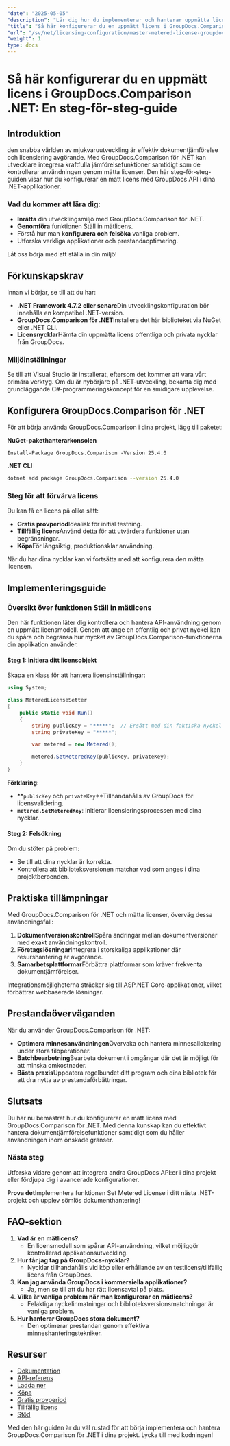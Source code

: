 ```yaml
---
"date": "2025-05-05"
"description": "Lär dig hur du implementerar och hanterar uppmätta licenser med GroupDocs.Comparison för .NET. Den här guiden behandlar installation, felsökning och praktiska tillämpningar."
"title": "Så här konfigurerar du en uppmätt licens i GroupDocs.Comparison .NET - En steg-för-steg-guide"
"url": "/sv/net/licensing-configuration/master-metered-license-groupdocs-comparison-net/"
"weight": 1
type: docs
---
```

# Så här konfigurerar du en uppmätt licens i GroupDocs.Comparison .NET: En steg-för-steg-guide

## Introduktion

den snabba världen av mjukvaruutveckling är effektiv dokumentjämförelse och licensiering avgörande. Med GroupDocs.Comparison för .NET kan utvecklare integrera kraftfulla jämförelsefunktioner samtidigt som de kontrollerar användningen genom mätta licenser. Den här steg-för-steg-guiden visar hur du konfigurerar en mätt licens med GroupDocs API i dina .NET-applikationer.

### Vad du kommer att lära dig:
- **Inrätta** din utvecklingsmiljö med GroupDocs.Comparison för .NET.
- **Genomföra** funktionen Ställ in mätlicens.
- Förstå hur man **konfigurera och felsöka** vanliga problem.
- Utforska verkliga applikationer och prestandaoptimering.

Låt oss börja med att ställa in din miljö!

## Förkunskapskrav

Innan vi börjar, se till att du har:

- **.NET Framework 4.7.2 eller senare**Din utvecklingskonfiguration bör innehålla en kompatibel .NET-version.
- **GroupDocs.Comparison för .NET**Installera det här biblioteket via NuGet eller .NET CLI.
- **Licensnycklar**Hämta din uppmätta licens offentliga och privata nycklar från GroupDocs.

### Miljöinställningar

Se till att Visual Studio är installerat, eftersom det kommer att vara vårt primära verktyg. Om du är nybörjare på .NET-utveckling, bekanta dig med grundläggande C#-programmeringskoncept för en smidigare upplevelse.

## Konfigurera GroupDocs.Comparison för .NET

För att börja använda GroupDocs.Comparison i dina projekt, lägg till paketet:

**NuGet-pakethanterarkonsolen**
```plaintext
Install-Package GroupDocs.Comparison -Version 25.4.0
```

**.NET CLI**
```bash
dotnet add package GroupDocs.Comparison --version 25.4.0
```

### Steg för att förvärva licens

Du kan få en licens på olika sätt:
- **Gratis provperiod**Idealisk för initial testning.
- **Tillfällig licens**Använd detta för att utvärdera funktioner utan begränsningar.
- **Köpa**För långsiktig, produktionsklar användning.

När du har dina nycklar kan vi fortsätta med att konfigurera den mätta licensen.

## Implementeringsguide

### Översikt över funktionen Ställ in mätlicens

Den här funktionen låter dig kontrollera och hantera API-användning genom en uppmätt licensmodell. Genom att ange en offentlig och privat nyckel kan du spåra och begränsa hur mycket av GroupDocs.Comparison-funktionerna din applikation använder.

#### Steg 1: Initiera ditt licensobjekt

Skapa en klass för att hantera licensinställningar:

```csharp
using System;

class MeteredLicenseSetter
{
    public static void Run()
    {
        string publicKey = "*****";  // Ersätt med din faktiska nyckel
        string privateKey = "*****";

        var metered = new Metered();

        metered.SetMeteredKey(publicKey, privateKey);
    }
}
```

**Förklaring**: 
- **`publicKey` och `privateKey`**Tillhandahålls av GroupDocs för licensvalidering.
- **`metered.SetMeteredKey`**: Initierar licensieringsprocessen med dina nycklar.

#### Steg 2: Felsökning

Om du stöter på problem:
- Se till att dina nycklar är korrekta.
- Kontrollera att biblioteksversionen matchar vad som anges i dina projektberoenden.

## Praktiska tillämpningar

Med GroupDocs.Comparison för .NET och mätta licenser, överväg dessa användningsfall:

1. **Dokumentversionskontroll**Spåra ändringar mellan dokumentversioner med exakt användningskontroll.
2. **Företagslösningar**Integrera i storskaliga applikationer där resurshantering är avgörande.
3. **Samarbetsplattformar**Förbättra plattformar som kräver frekventa dokumentjämförelser.

Integrationsmöjligheterna sträcker sig till ASP.NET Core-applikationer, vilket förbättrar webbaserade lösningar.

## Prestandaöverväganden

När du använder GroupDocs.Comparison för .NET:

- **Optimera minnesanvändningen**Övervaka och hantera minnesallokering under stora filoperationer.
- **Batchbearbetning**Bearbeta dokument i omgångar där det är möjligt för att minska omkostnader.
- **Bästa praxis**Uppdatera regelbundet ditt program och dina bibliotek för att dra nytta av prestandaförbättringar.

## Slutsats

Du har nu bemästrat hur du konfigurerar en mätt licens med GroupDocs.Comparison för .NET. Med denna kunskap kan du effektivt hantera dokumentjämförelsefunktioner samtidigt som du håller användningen inom önskade gränser.

### Nästa steg

Utforska vidare genom att integrera andra GroupDocs API:er i dina projekt eller fördjupa dig i avancerade konfigurationer.

**Prova det**Implementera funktionen Set Metered License i ditt nästa .NET-projekt och upplev sömlös dokumenthantering!

## FAQ-sektion

1. **Vad är en mätlicens?**
   - En licensmodell som spårar API-användning, vilket möjliggör kontrollerad applikationsutveckling.
2. **Hur får jag tag på GroupDocs-nycklar?**
   - Nycklar tillhandahålls vid köp eller erhållande av en testlicens/tillfällig licens från GroupDocs.
3. **Kan jag använda GroupDocs i kommersiella applikationer?**
   - Ja, men se till att du har rätt licensavtal på plats.
4. **Vilka är vanliga problem när man konfigurerar en mätlicens?**
   - Felaktiga nyckelinmatningar och biblioteksversionsmatchningar är vanliga problem.
5. **Hur hanterar GroupDocs stora dokument?**
   - Den optimerar prestandan genom effektiva minneshanteringstekniker.

## Resurser

- [Dokumentation](https://docs.groupdocs.com/comparison/net/)
- [API-referens](https://reference.groupdocs.com/comparison/net/)
- [Ladda ner](https://releases.groupdocs.com/comparison/net/)
- [Köpa](https://purchase.groupdocs.com/buy)
- [Gratis provperiod](https://releases.groupdocs.com/comparison/net/)
- [Tillfällig licens](https://purchase.groupdocs.com/temporary-license/)
- [Stöd](https://forum.groupdocs.com/c/comparison/)

Med den här guiden är du väl rustad för att börja implementera och hantera GroupDocs.Comparison för .NET i dina projekt. Lycka till med kodningen!